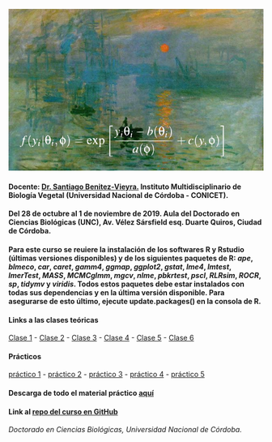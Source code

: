 ![header_R](/images/portada.png)

#### Docente: [Dr. Santiago Benitez-Vieyra.](http://santiagombv.github.io/) Instituto Multidisciplinario de Biología Vegetal (Universidad Nacional de Córdoba - CONICET).    

#### Del 28 de octubre al 1 de noviembre de 2019. Aula del Doctorado en Ciencias Biológicas (UNC), Av. Vélez Sársfield esq. Duarte Quiros, Ciudad de Córdoba.   

#### Para este curso se reuiere la instalación de los softwares R y Rstudio (últimas versiones disponibles) y de los siguientes paquetes de R: *ape*, *blmeco*, *car*, *caret*, *gamm4*, *ggmap*, *ggplot2*, *gstat*, *lme4*, *lmtest*, *lmerTest*, *MASS*, *MCMCglmm*, *mgcv*, *nlme*, *pbkrtest*, *pscl*, *RLRsim*, *ROCR*, *sp*, *tidymv* y *viridis*. Todos estos paquetes debe estar instalados con todas sus dependencias y en la última versión disponible. Para asegurarse de esto último, ejecute update.packages() en la consola de R.

#### Links a las clases teóricas
[Clase 1](http://santiagombv.github.io/cursoME/MEteor1) - [Clase 2](http://santiagombv.github.io/cursoME/MEteor2) - [Clase 3](http://santiagombv.github.io/cursoME/MEteor3) - [Clase 4](http://santiagombv.github.io/cursoME/MEteor4) - [Clase 5](http://santiagombv.github.io/cursoME/MEteor5) - [Clase 6](http://santiagombv.github.io/cursoME/MEteor6) 
   
#### Prácticos
[práctico 1](https://santiagombv.github.io/cursoME/practico01.html) - [práctico 2](https://santiagombv.github.io/cursoME/practico02.html) - [práctico 3](https://santiagombv.github.io/cursoME/practico03.html) - [práctico 4](https://santiagombv.github.io/cursoME/practico04.html) - [práctico 5](https://santiagombv.github.io/cursoME/practico05.html) 

#### Descarga de todo el material práctico [aquí](https://github.com/santiagombv/cursoME/archive/master.zip)

#### Link al [repo del curso en GitHub](https://github.com/santiagombv/cursoME/tree/master)   

*Doctorado en Ciencias Biológicas, Universidad Nacional de Córdoba.*
